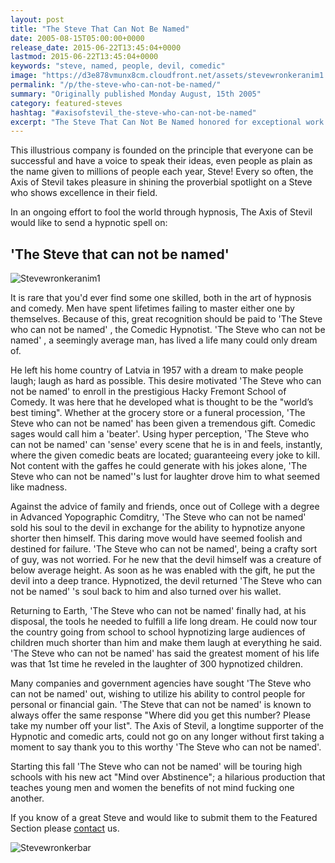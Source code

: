 ```yaml
---
layout: post
title: "The Steve That Can Not Be Named"
date: 2005-08-15T05:00:00+0000
release_date: 2015-06-22T13:45:04+0000
lastmod: 2015-06-22T13:45:04+0000
keywords: "steve, named, people, devil, comedic"
image: "https://d3e878vmunx8cm.cloudfront.net/assets/stevewronkeranim1.gif"
permalink: "/p/the-steve-who-can-not-be-named/"
summary: "Originally published Monday August, 15th 2005"
category: featured-steves
hashtag: "#axisofstevil_the-steve-who-can-not-be-named"
excerpt: "The Steve That Can Not Be Named honored for exceptional work as a Steve on Monday August, 15th 2005"
---
```


[id_1]: https://d3e878vmunx8cm.cloudfront.net/assets/stevewronkeranim1.gif "stevewronkeranim1"[id_2]: https://d3e878vmunx8cm.cloudfront.net/assets/stevewronkermural.jpg "Stevewronkerbar"
This illustrious company is founded on the principle that everyone can be successful and have a voice to speak their ideas, even people as plain as the name given to millions of people each year, Steve! Every so often, the Axis of Stevil takes pleasure in shining the proverbial spotlight on a Steve who shows excellence in their field.

In an ongoing effort to fool the world through hypnosis, The Axis of Stevil would like to send a hypnotic spell on:

## 'The Steve that can not be named' ##

![Stevewronkeranim1][id_1]

It is rare that you'd ever find some one skilled, both in the art of hypnosis and comedy. Men have spent lifetimes failing to master either one by themselves. Because of this, great recognition should be paid to 'The Steve who can not be named' , the Comedic Hypnotist. 'The Steve who can not be named' , a seemingly average man, has lived a life many could only dream of.

He left his home country of Latvia in 1957 with a dream to make people laugh; laugh as hard as possible. This desire motivated 'The Steve who can not be named' to enroll in the prestigious Hacky Fremont School of Comedy. It was here that he developed what is thought to be the "world’s best timing". Whether at the grocery store or a funeral procession, 'The Steve who can not be named' has been given a tremendous gift. Comedic sages would call him a 'beater'. Using hyper perception, 'The Steve who can not be named' can 'sense' every scene that he is in and feels, instantly, where the given comedic beats are located; guaranteeing every joke to kill. Not content with the gaffes he could generate with his jokes alone, 'The Steve who can not be named''s lust for laughter drove him to what seemed like madness.

Against the advice of family and friends, once out of College with a degree in Advanced Yopographic Comditry, 'The Steve who can not be named' sold his soul to the devil in exchange for the ability to hypnotize anyone shorter then himself. This daring move would have seemed foolish and destined for failure. 'The Steve who can not be named', being a crafty sort of guy, was not worried. For he new that the devil himself was a creature of below average height. As soon as he was enabled with the gift, he put the devil into a deep trance. Hypnotized, the devil returned 'The Steve who can not be named' 's soul back to him and also turned over his wallet.

Returning to Earth, 'The Steve who can not be named' finally had, at his disposal, the tools he needed to fulfill a life long dream. He could now tour the country going from school to school hypnotizing large audiences of children much shorter than him and make them laugh at everything he said. 'The Steve who can not be named' has said the greatest moment of his life was that 1st time he reveled in the laughter of 300 hypnotized children.

Many companies and government agencies have sought 'The Steve who can not be named' out, wishing to utilize his ability to control people for personal or financial gain. 'The Steve that can not be named' is known to always offer the same response "Where did you get this number? Please take my number off your list". The Axis of Stevil, a longtime supporter of the Hypnotic and comedic arts, could not go on any longer without first taking a moment to say thank you to this worthy 'The Steve who can not be named'.

Starting this fall 'The Steve who can not be named' will be touring high schools with his new act "Mind over Abstinence"; a hilarious production that teaches young men and women the benefits of not mind fucking one another.

If you know of a great Steve and would like to submit them to the Featured Section please [contact](/contact) us.

![Stevewronkerbar][id_2]
